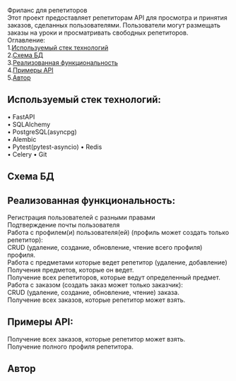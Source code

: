 Фриланс для репетиторов  
Этот проект предоставляет репетиторам API для просмотра и принятия заказов, сделанных пользователями. Пользователи могут размещать заказы на уроки и просматривать свободных репетиторов.  
Оглавление:  
1.[Используемый стек технологий](#заголовок-раздела-1)  
2.[Схема БД](#заголовок-раздела-2)  
3.[Реализованная функциональность](#заголовок-раздела-3)  
4.[Примеры API](#заголовок-раздела-4)  
5.[Автор](#заголовок-раздела-5)  
## Используемый стек технологий:   
•	FastAPI  
•	SQLAlchemy  
•	PostgreSQL(asyncpg)  
•	Alembic  
•	Pytest(pytest-asyncio) 
•	Redis  
•	Celery 
•	Git  
## Схема БД 

## Реализованная функциональность:  
Регистрация пользователей с разными правами  
Подтверждение почты пользователя  
Работа с профилем(и) пользователя(ей) (профиль может создать только репетитор):  
		CRUD (удаление, создание, обновление, чтение всего профиля) профиля.  
		Работа с предметами которые ведет репетитор (удаление, добавление)  
		Получения предметов, которые он ведет.  
Получение всех репетиторов, которые ведут определенный предмет.  
Работа с заказом (создать заказ может только заказчик):  
		CRUD (удаление, создание, обновление, чтение) заказа.  
Получение всех заказов, которые репетитор может взять.  
## Примеры API:  
Получение всех заказов, которые репетитор может взять.   
Получение полного профиля репетитора.  
## Автор  
	



